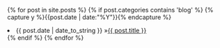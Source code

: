 {% for post in site.posts %}
    {% if post.categories contains 'blog' %}
        {% capture y %}{{post.date | date:"%Y"}}{% endcapture %}
    <li><span>{{ post.date | date_to_string }} &raquo;</span><a href="{{ post.url }}">{{ post.title }}</a></li>
    {% endif %}
{% endfor %}